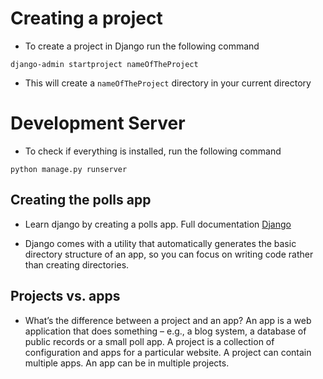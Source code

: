 # Creating a project 

- To create a project in Django run the following command

`django-admin startproject nameOfTheProject`

- This will create a `nameOfTheProject` directory in your current directory

# Development Server

- To check if everything is installed, run the following command

` python manage.py runserver `

## Creating the polls app

- Learn django by creating a polls app. Full documentation [Django](https://docs.djangoproject.com/en/4.1/intro/tutorial01/)

 - Django comes with a utility that automatically generates the basic directory structure of an app, so you can focus on writing code rather than creating directories.

 ## Projects vs. apps

 - What’s the difference between a project and an app? An app is a web application that does something – e.g., a blog system, a database of public records or a small poll app. A project is a collection of configuration and apps for a particular website. A project can contain multiple apps. An app can be in multiple projects.